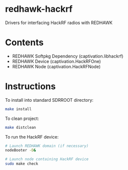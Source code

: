 # redhawk-hackrf
Drivers for interfacing HackRF radios with REDHAWK

# Contents
* REDHAWK Softpkg Dependency (captivation.libhackrf)
* REDHAWK Device (captivation.HackRFOne)
* REDHAWK Node (captivation.HackRFNode)

# Instructions
To install into standard SDRROOT directory:
```bash
make install
```
To clean project:
```bash
make distclean
```

To run the HackRF device:
```bash
# Launch REDHAWK domain (if necessary)
nodeBooter -D&

# Launch node containing HackRF device
sudo make check
```
